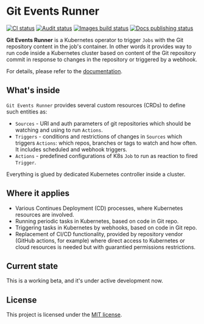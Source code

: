 # Git Events Runner

<p>
<a href="https://github.com/alex-karpenko/git-events-runner/actions/workflows/ci.yaml" rel="nofollow"><img src="https://img.shields.io/github/actions/workflow/status/alex-karpenko/git-events-runner/ci.yaml?label=ci" alt="CI status"></a>
<a href="https://github.com/alex-karpenko/git-events-runner/actions/workflows/audit.yaml" rel="nofollow"><img src="https://img.shields.io/github/actions/workflow/status/alex-karpenko/git-events-runner/audit.yaml?label=audit" alt="Audit status"></a>
<a href="https://github.com/alex-karpenko/git-events-runner/actions/workflows/publish-images.yaml" rel="nofollow"><img src="https://img.shields.io/github/actions/workflow/status/alex-karpenko/git-events-runner/publish-images.yaml?label=build" alt="Images build status"></a>
<a href="https://github.com/alex-karpenko/git-events-runner/actions/workflows/publish-docs.yaml" rel="nofollow"><img src="https://img.shields.io/github/actions/workflow/status/alex-karpenko/git-events-runner/publish-docs.yaml?label=docs" alt="Docs publishing status"></a>
</p>

**Git Events Runner** is a Kubernetes operator to trigger `Jobs` with the Git repository content in the job's container.
In other words it provides way to run code inside a Kubernetes cluster based on content of the Git repository commit
in response to changes in the repository or triggered by a webhook.

For details, please refer to the [documentation](https://alex-karpenko.github.io/git-events-runner/).

## What's inside

`Git Events Runner` provides several custom resources (CRDs) to define such entities as:

* `Sources` - URI and auth parameters of git repositories which should be watching and using to run `Actions`.
* `Triggers` - conditions and restrictions of changes in `Sources` which triggers `Actions`: which repos, branches or
  tags to watch and how often.
  It includes scheduled and webhook triggers.
* `Actions` - predefined configurations of K8s `Job` to run as reaction to fired  `Trigger`.

Everything is glued by dedicated Kubernetes controller inside a cluster.

## Where it applies

* Various Continues Deployment (CD) processes, where Kubernetes resources are involved.
* Running periodic tasks in Kubernetes, based on code in Git repo.
* Triggering tasks in Kubernetes by webhooks, based on code in Git repo.
* Replacement of CI/CD functionality, provided by repository vendor (GitHub actions, for example)
  where direct access to Kubernetes or cloud resources is needed but with guarantied permissions restrictions.

## Current state

This is a working beta, and it's under active development now.

## License

This project is licensed under the [MIT license](LICENSE).
